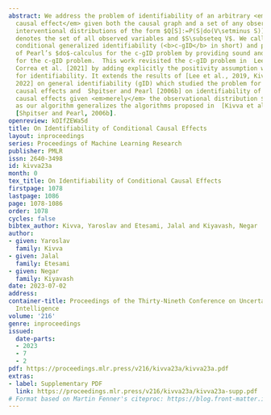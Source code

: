 ```yaml
---
abstract: We address the problem of identifiability of an arbitrary <em>conditional
  causal effect</em> given both the causal graph and a set of any observational and/or
  interventional distributions of the form $Q[S]:=P(S|do(V\setminus S))$, where $V$
  denotes the set of all observed variables and $S\subseteq V$. We call this problem
  conditional generalized identifiability (<b>c-gID</b> in short) and prove the completeness
  of Pearl’s $do$-calculus for the c-gID problem by providing sound and complete algorithm
  for the c-gID problem.  This work revisited the c-gID problem in  Lee et al. [2020],
  Correa et al. [2021] by adding explicitly the positivity assumption which is crucial
  for identifiability. It extends the results of [Lee et al., 2019, Kivva et al.,
  2022] on general identifiability (gID) which studied the problem for  <em>unconditional</em>
  causal effects and  Shpitser and Pearl [2006b] on identifiability of conditional
  causal effects given <em>merely</em> the observational distribution $P(\mathbf{V})$
  as our algorithm generalizes the algorithms proposed in  [Kivva et al., 2022] and
  [Shpitser and Pearl, 2006b].
openreview: kOIfZEWa5d
title: On Identifiability of Conditional Causal Effects
layout: inproceedings
series: Proceedings of Machine Learning Research
publisher: PMLR
issn: 2640-3498
id: kivva23a
month: 0
tex_title: On Identifiability of Conditional Causal Effects
firstpage: 1078
lastpage: 1086
page: 1078-1086
order: 1078
cycles: false
bibtex_author: Kivva, Yaroslav and Etesami, Jalal and Kiyavash, Negar
author:
- given: Yaroslav
  family: Kivva
- given: Jalal
  family: Etesami
- given: Negar
  family: Kiyavash
date: 2023-07-02
address:
container-title: Proceedings of the Thirty-Nineth Conference on Uncertainty in Artificial
  Intelligence
volume: '216'
genre: inproceedings
issued:
  date-parts:
  - 2023
  - 7
  - 2
pdf: https://proceedings.mlr.press/v216/kivva23a/kivva23a.pdf
extras:
- label: Supplementary PDF
  link: https://proceedings.mlr.press/v216/kivva23a/kivva23a-supp.pdf
# Format based on Martin Fenner's citeproc: https://blog.front-matter.io/posts/citeproc-yaml-for-bibliographies/
---
```

